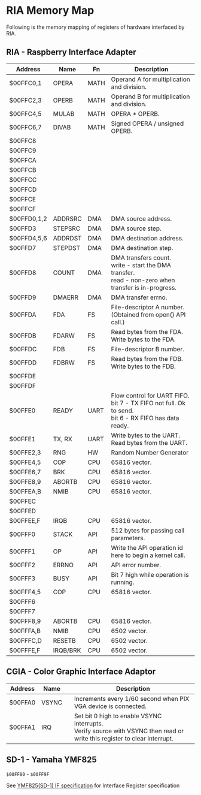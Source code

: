 # RIA Memory Map

Following is the memory mapping of registers of hardware interfaced by RIA.

## RIA - Raspberry Interface Adapter

| Address     | Name     | Fn   | Description                                                                                              |
| ----------- | -------- | ---- | -------------------------------------------------------------------------------------------------------- |
| $00FFC0,1   | OPERA    | MATH | Operand A for multiplication and division.                                                               |
| $00FFC2,3   | OPERB    | MATH | Operand B for multiplication and division.                                                               |
| $00FFC4,5   | MULAB    | MATH | OPERA \* OPERB.                                                                                          |
| $00FFC6,7   | DIVAB    | MATH | Signed OPERA / unsigned OPERB.                                                                           |
| $00FFC8     |          |      |                                                                                                          |
| $00FFC9     |          |      |                                                                                                          |
| $00FFCA     |          |      |                                                                                                          |
| $00FFCB     |          |      |                                                                                                          |
| $00FFCC     |          |      |                                                                                                          |
| $00FFCD     |          |      |                                                                                                          |
| $00FFCE     |          |      |                                                                                                          |
| $00FFCF     |          |      |                                                                                                          |
| $00FFD0,1,2 | ADDRSRC  | DMA  | DMA source address.                                                                                      |
| $00FFD3     | STEPSRC  | DMA  | DMA source step.                                                                                         |
| $00FFD4,5,6 | ADDRDST  | DMA  | DMA destination address.                                                                                 |
| $00FFD7     | STEPDST  | DMA  | DMA destination step.                                                                                    |
| $00FFD8     | COUNT    | DMA  | DMA transfers count.<br>write - start the DMA transfer.<br>read - non-zero when transfer is in-progress. |
| $00FFD9     | DMAERR   | DMA  | DMA transfer errno.                                                                                      |
| $00FFDA     | FDA      | FS   | File-descriptor A number. (Obtained from open() API call.)                                               |
| $00FFDB     | FDARW    | FS   | Read bytes from the FDA.<br>Write bytes to the FDA.                                                      |
| $00FFDC     | FDB      | FS   | File-descriptor B number.                                                                                |
| $00FFDD     | FDBRW    | FS   | Read bytes from the FDB.<br>Write bytes to the FDB.                                                      |
| $00FFDE     |          |      |                                                                                                          |
| $00FFDF     |          |      |                                                                                                          |
| $00FFE0     | READY    | UART | Flow control for UART FIFO.<br>bit 7 - TX FIFO not full. Ok to send.<br>bit 6 - RX FIFO has data ready.  |
| $00FFE1     | TX, RX   | UART | Write bytes to the UART.<br>Read bytes from the UART.                                                    |
| $00FFE2,3   | RNG      | HW   | Random Number Generator                                                                                  |
| $00FFE4,5   | COP      | CPU  | 65816 vector.                                                                                            |
| $00FFE6,7   | BRK      | CPU  | 65816 vector.                                                                                            |
| $00FFE8,9   | ABORTB   | CPU  | 65816 vector.                                                                                            |
| $00FFEA,B   | NMIB     | CPU  | 65816 vector.                                                                                            |
| $00FFEC     |          |      |                                                                                                          |
| $00FFED     |          |      |                                                                                                          |
| $00FFEE,F   | IRQB     | CPU  | 65816 vector.                                                                                            |
| $00FFF0     | STACK    | API  | 512 bytes for passing call parameters.                                                                   |
| $00FFF1     | OP       | API  | Write the API operation id here to begin a kernel call.                                                  |
| $00FFF2     | ERRNO    | API  | API error number.                                                                                        |
| $00FFF3     | BUSY     | API  | Bit 7 high while operation is running.                                                                   |
| $00FFF4,5   | COP      | CPU  | 65816 vector.                                                                                            |
| $00FFF6     |          |      |                                                                                                          |
| $00FFF7     |          |      |                                                                                                          |
| $00FFF8,9   | ABORTB   | CPU  | 65816 vector.                                                                                            |
| $00FFFA,B   | NMIB     | CPU  | 6502 vector.                                                                                             |
| $00FFFC,D   | RESETB   | CPU  | 6502 vector.                                                                                             |
| $00FFFE,F   | IRQB/BRK | CPU  | 6502 vector.                                                                                             |

## CGIA - Color Graphic Interface Adaptor

| Address | Name  |     | Description                                                                                                                 |
| ------- | ----- | --- | --------------------------------------------------------------------------------------------------------------------------- |
| $00FFA0 | VSYNC |     | Increments every 1/60 second when PIX VGA device is connected.                                                              |
| $00FFA1 | IRQ   |     | Set bit 0 high to enable VSYNC interrupts.<br>Verify source with VSYNC then read or write this register to clear interrupt. |

## SD-1 - Yamaha YMF825

`$00FF80` - `$00FF9F`

See [YMF825(SD-1) IF specification](https://github.com/X65/ymf825board/blob/master/manual/fbd_spec1.md#interface-register)
for Interface Register specification
